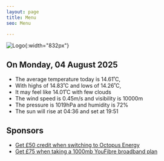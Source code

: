 ```yaml
---
layout: page
title: Menu
seo: Menu

---
```


![Logo](/images/logo.jpg){:width="832px"}

<!-- weather_marker starts -->
## On Monday, 04 August 2025

- The average temperature today is 14.61˚C,
- With highs of 14.83˚C and lows of 14.26˚C,
- It may feel like 14.01˚C with few clouds
- The wind speed is 0.45m/s and visibility is 10000m
- The pressure is 1019hPa and humidity is 72%
- The sun will rise at 04:36 and set at 19:51

<!-- weather_marker ends -->

## Sponsors

- [Get £50 credit when switching to Octopus Energy](https://bit.ly/3oD1nnS)
- [Get £75 when taking a 1000mb YouFibre broadband plan](https://aklam.io/91zWhU?)
